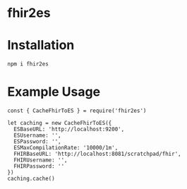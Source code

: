 # fhir2es
# Installation
```
npm i fhir2es
```

# Example Usage
```
const { CacheFhirToES } = require('fhir2es')

let caching = new CacheFhirToES({
  ESBaseURL: 'http://localhost:9200',
  ESUsername: '',
  ESPassword: '',
  ESMaxCompilationRate: '10000/1m',
  FHIRBaseURL: 'http://localhost:8081/scratchpad/fhir',
  FHIRUsername: '',
  FHIRPassword: ''
})
caching.cache()
```
